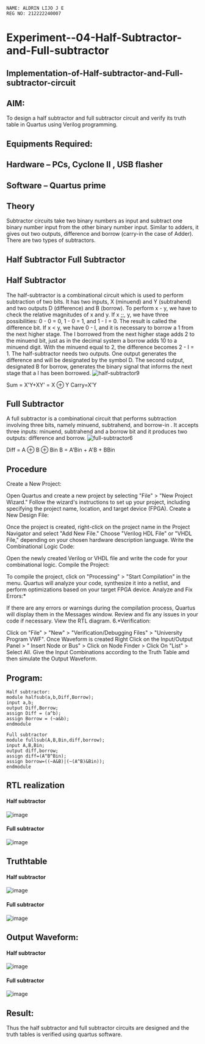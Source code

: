 ```
NAME: ALDRIN LIJO J E
REG NO: 212222240007
```
# Experiment--04-Half-Subtractor-and-Full-subtractor
## Implementation-of-Half-subtractor-and-Full-subtractor-circuit
## AIM:
To design a half subtractor and full subtractor circuit and verify its truth table in Quartus using Verilog programming.

## Equipments Required:
## Hardware – PCs, Cyclone II , USB flasher
## Software – Quartus prime
## Theory
Subtractor circuits take two binary numbers as input and subtract one binary number input from the other binary number input. Similar to adders, it gives out two outputs, difference and borrow (carry-in the case of Adder). There are two types of subtractors.

## Half Subtractor Full Subtractor
## Half Subtractor
The half-subtractor is a combinational circuit which is used to perform subtraction of two bits. It has two inputs, X (minuend) and Y (subtrahend) and two outputs D (difference) and B (borrow). To perform x - y, we have to check the relative magnitudes of x and y. If x ;;, y, we have three possibilities: 0 - 0 = 0, 1 - 0 = 1, and 1 - I = 0. The result is called the difference bit. If x < y, we have 0 - I, and it is necessary to borrow a 1 from the next higher stage. The I borrowed from the next higher stage adds 2 to the minuend bit, just as in the decimal system a borrow adds 10 to a minuend digit. With the minuend equal to 2, the difference becomes 2 - I = 1. The half-subtractor needs two outputs. One output generates the difference and will be designated by the symbol D. The second output, designated B for borrow, generates the binary signal that informs the next stage that a I has been borrowed.
![half-subtractor9](https://user-images.githubusercontent.com/36288975/166112538-58c3bc7c-ee5d-4e6a-ac8d-8e8328efe27a.png)


Sum = X'Y+XY' = X ⊕ Y
Carry=X'Y

## Full Subtractor
A full subtractor is a combinational circuit that performs subtraction involving three bits, namely minuend, subtrahend, and borrow-in . It accepts three inputs: minuend, subtrahend and a borrow bit and it produces two outputs: difference and borrow. 
![full-subtractor6](https://user-images.githubusercontent.com/36288975/166112541-24c68359-3de8-4674-ae22-8272ffc385ed.png)


Diff = A ⊕ B ⊕ Bin B = A'Bin + A'B + BBin

## Procedure
Create a New Project:

Open Quartus and create a new project by selecting "File" > "New Project Wizard."
Follow the wizard's instructions to set up your project, including specifying the project name, location, and target device (FPGA).
Create a New Design File:

Once the project is created, right-click on the project name in the Project Navigator and select "Add New File."
Choose "Verilog HDL File" or "VHDL File," depending on your chosen hardware description language.
Write the Combinational Logic Code:

Open the newly created Verilog or VHDL file and write the code for your combinational logic.
Compile the Project:

To compile the project, click on "Processing" > "Start Compilation" in the menu.
Quartus will analyze your code, synthesize it into a netlist, and perform optimizations based on your target FPGA device.
Analyze and Fix Errors:*

If there are any errors or warnings during the compilation process, Quartus will display them in the Messages window.
Review and fix any issues in your code if necessary.
View the RTL diagram.
6.*Verification:

Click on "File" > "New" > "Verification/Debugging Files" > "University Program VWF".
Once Waveform is created Right Click on the Input/Output Panel > " Insert Node or Bus" > Click on Node Finder > Click On "List" > Select All.
Give the Input Combinations according to the Truth Table amd then simulate the Output Waveform.

## Program:
```
Half subtractor:
module halfsub(a,b,Diff,Borrow);
input a,b;
output Diff,Borrow;
assign Diff = (a^b);
assign Borrow = (~a&b);
endmodule
```
```
Full subtractor
module fullsub(A,B,Bin,diff,borrow);
input A,B,Bin;
output diff,borrow;
assign diff=(A^B^Bin);
assign borrow=((~A&B)|(~(A^B)&Bin));
endmodule
```

##  RTL realization
#### Half subtractor
![image](https://github.com/mathes6112004/Experiment--03-Half-Subtractor-and-Full-subtractor/assets/119477782/72919b26-6d8f-46ed-ba67-ed03fb762c1d)
#### Full subtractor
![image](https://github.com/mathes6112004/Experiment--03-Half-Subtractor-and-Full-subtractor/assets/119477782/cce9d6cf-31a9-41c7-b097-8cdd870bb736)

## Truthtable
#### Half subtractor
![image](https://github.com/mathes6112004/Experiment--03-Half-Subtractor-and-Full-subtractor/assets/119477782/8b035ccd-c456-4b66-b44c-e5d92351422d)
#### Full subtractor
![image](https://github.com/mathes6112004/Experiment--03-Half-Subtractor-and-Full-subtractor/assets/119477782/bc7f5bb9-4e2e-407c-811f-82d99a70f533)

## Output Waveform:
#### Half subtractor
![image](https://github.com/mathes6112004/Experiment--03-Half-Subtractor-and-Full-subtractor/assets/119477782/9fe65453-543f-4ec2-9942-eb37a18ba784)
#### Full subtractor
![image](https://github.com/mathes6112004/Experiment--03-Half-Subtractor-and-Full-subtractor/assets/119477782/d5d184d4-5d74-4f7b-8f59-75de3d2b2cf3)

## Result:
Thus the half subtractor and full subtractor circuits are designed and the truth tables is verified using quartus software.
